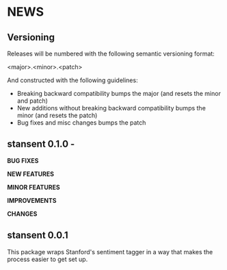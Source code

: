 NEWS
====

Versioning
----------

Releases will be numbered with the following semantic versioning format:

&lt;major&gt;.&lt;minor&gt;.&lt;patch&gt;

And constructed with the following guidelines:

* Breaking backward compatibility bumps the major (and resets the minor
  and patch)
* New additions without breaking backward compatibility bumps the minor
  (and resets the patch)
* Bug fixes and misc changes bumps the patch



stansent 0.1.0 -
----------------------------------------------------------------

**BUG FIXES**

**NEW FEATURES**

**MINOR FEATURES**

**IMPROVEMENTS**

**CHANGES**



stansent 0.0.1
----------------------------------------------------------------

This package wraps Stanford's sentiment tagger in a way that makes the process easier to get set up.